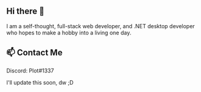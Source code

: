 ## Hi there 👋
I am a self-thought, full-stack web developer, and .NET desktop developer who hopes to make a hobby into a living one day.

## 📫 Contact Me
Discord: Plot#1337

I'll update this soon, dw ;D

